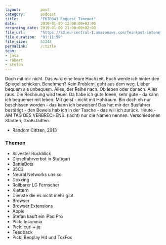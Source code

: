```yaml
---
layout:         post
category:       podcast
title:          "FKI0043 Request Timeout"
date:           2019-01-09 12:00:00+02:00
recording_date: 2019-01-09 21:00:00+02:00
file_url:       "https://s3.eu-central-1.amazonaws.com/feinkost-intenet/fki0043.mp3"
file_duration:  "01:11:59"
file_size:      51244
permalink:      /:title
team:
- josa
- robert
- stefan
---
```


Doch mit mir nicht. Das wird eine teure Hochzeit. Euch werde ich hinter den Spiegel schicken. Benehmen? Kein Problem, geht aus dem weg. Lieber bequem als unbequem. Alles, der Reihe nach. Ob leben oder danach. Alles raus. Die Rechnung wird teuer. Da habe ich gute Ideen, sehr gute - da kann ich bequemer mit leben. Mit geist - nicht mit Hohlraum. Bin doch eh nur beschissen worden - das kann ich beweisen! Das hat mir der Busfahrer bestätigt - den Beweis hab ich in der Tasche - das will ich zurück. Heute - AM TAG DES VERBRECHENS. (lacht) nur die Namen nennen. Verschiedenen Städten, Großstädten.
- Random Citizen, 2013

### Themen

* Silvester Rückblick
* Dieselfahrverbot in Stuttgart
* BattleBots
* 35C3
* Neural Networks uns so
* Doxxing
* Rollbarer LG Fernseher
* Klettern
* Dienste die es nicht mehr gibt
* Browser
* Browser Extensions
* Apple
* Stefan kauft ein iPad Pro
* Pick: Insomnia
* Pick: curl + jq
* Feedback
* Pick: Beoplay H4 und ToxFox
